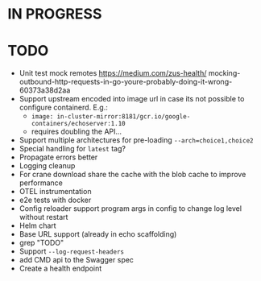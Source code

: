 # IN PROGRESS

# TODO

- Unit test mock remotes https://medium.com/zus-health/
  mocking-outbound-http-requests-in-go-youre-probably-doing-it-wrong-60373a38d2aa
- Support upstream encoded into image url in case its not possible to configure containerd. E.g.:
  - `image: in-cluster-mirror:8181/gcr.io/google-containers/echoserver:1.10`
  - requires doubling the API...
- Support multiple architectures for pre-loading `--arch=choice1,choice2`
- Special handling for `latest` tag?
- Propagate errors better
- Logging cleanup
- For crane download share the cache with the blob cache to improve performance
- OTEL instrumentation
- e2e tests with docker
- Config reloader support program args in config to change log level without restart
- Helm chart
- Base URL support (already in echo scaffolding)
- grep "TODO"
- Support `--log-request-headers`
- add CMD api to the Swagger spec
- Create a health endpoint
